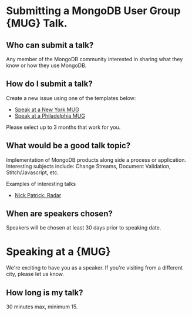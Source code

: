 # Submitting a MongoDB User Group {MUG} Talk.

## Who can submit a talk?
Any member of the MongoDB community interested in sharing what they know or how they use MongoDB.

## How do I submit a talk?
Create a new issue using one of the templates below:
- [Speak at a New York MUG](https://github.com/mongodb/community/issues/new?template=mug_nyc.md&labels=NYC&assignee=aydrian)
- [Speak at a Philadelphia MUG](https://github.com/mongodb/community/issues/new?template=mug_phl.md&labels=PHL&assignee=mrlynn)

Please select up to 3 months that work for you.

## What would be a good talk topic?
Implementation of MongoDB products along side a process or application. Interesting subjects include: Change Streams, Document Validation, Stitch/Javascript, etc.

Examples of interesting talks
- [Nick Patrick: Radar]()

## When are speakers chosen?
Speakers will be chosen at least 30 days prior to speaking date.

# Speaking at a {MUG}
We're exciting to have you as a speaker. If you're visiting from a different city, please let us know.

## How long is my talk?
30 minutes max, minimum 15.
